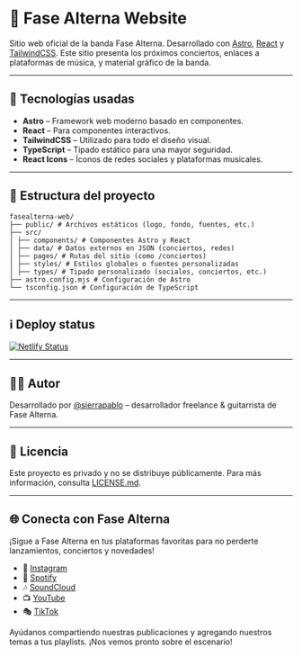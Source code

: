 # 🎸 Fase Alterna Website

Sitio web oficial de la banda Fase Alterna. Desarrollado con [Astro](https://astro.build/), [React](https://reactjs.org/) y [TailwindCSS](https://tailwindcss.com/). Este sitio presenta los próximos conciertos, enlaces a plataformas de música, y material gráfico de la banda.

---

## 🚀 Tecnologías usadas

- **Astro** – Framework web moderno basado en componentes.
- **React** – Para componentes interactivos.
- **TailwindCSS** – Utilizado para todo el diseño visual.
- **TypeScript** – Tipado estático para una mayor seguridad.
- **React Icons** – Íconos de redes sociales y plataformas musicales.

---

## 🧱 Estructura del proyecto
```
fasealterna-web/
├── public/ # Archivos estáticos (logo, fondo, fuentes, etc.)
├── src/
│ ├── components/ # Componentes Astro y React
│ ├── data/ # Datos externos en JSON (conciertos, redes)
│ ├── pages/ # Rutas del sitio (como /conciertos)
│ ├── styles/ # Estilos globales o fuentes personalizadas
│ ├── types/ # Tipado personalizado (sociales, conciertos, etc.)
├── astro.config.mjs # Configuración de Astro
└── tsconfig.json # Configuración de TypeScript
```

---

## ℹ️ Deploy status

[![Netlify Status](https://api.netlify.com/api/v1/badges/f651f51c-ac01-4aab-b457-b785461e84b8/deploy-status)](https://app.netlify.com/projects/fasealterna/deploys)

---

## 🧑‍💻 Autor

Desarrollado por [@sierrapablo](https://github.com/sierrapablo) – desarrollador freelance & guitarrista de Fase Alterna.

---

## 📄 Licencia

Este proyecto es privado y no se distribuye públicamente. Para más información, consulta [LICENSE.md](LICENSE.md).

---

## 🌐 Conecta con Fase Alterna
¡Sigue a Fase Alterna en tus plataformas favoritas para no perderte lanzamientos, conciertos y novedades!
 - 📸 [Instagram](https://www.instagram.com/fase_alterna)
 - 🎵 [Spotify](https://open.spotify.com/intl-es/artist/6sjywsSKCM6e1NN9SE0hQm?si=ZMtPivd1QguCEHQM9Cf1WQ)
 - 🎶 [SoundCloud](https://soundcloud.com/fase_alterna)
 - 📺 [YouTube](https://www.youtube.com/@FaseAlternaMusic/videos)
 - 🎭 [TikTok](https://www.tiktok.com/@fasealterna)

Ayúdanos compartiendo nuestras publicaciones y agregando nuestros temas a tus playlists.
¡Nos vemos pronto sobre el escenario!